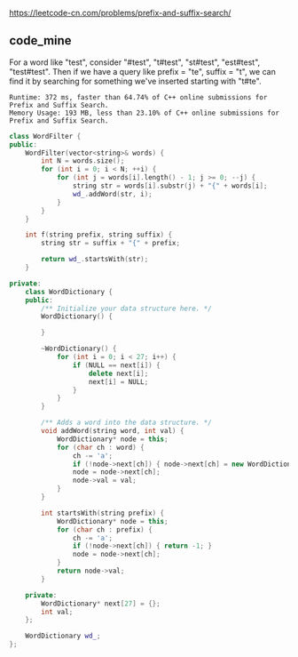 
https://leetcode-cn.com/problems/prefix-and-suffix-search/

## code_mine 

For a word like "test", consider "#test", "t#test", "st#test", "est#test", "test#test". Then if we have a query like prefix = "te", suffix = "t", we can find it by searching for something we've inserted starting with "t#te".  

```
Runtime: 372 ms, faster than 64.74% of C++ online submissions for Prefix and Suffix Search.
Memory Usage: 193 MB, less than 23.10% of C++ online submissions for Prefix and Suffix Search.
```

```cpp
class WordFilter {
public:
    WordFilter(vector<string>& words) {
        int N = words.size();
        for (int i = 0; i < N; ++i) {
            for (int j = words[i].length() - 1; j >= 0; --j) {
                string str = words[i].substr(j) + "{" + words[i];
                wd_.addWord(str, i);
            }            
        }
    }

    int f(string prefix, string suffix) {
        string str = suffix + "{" + prefix;

        return wd_.startsWith(str);
    }

private:
    class WordDictionary {
    public:
        /** Initialize your data structure here. */
        WordDictionary() {

        }

        ~WordDictionary() {
            for (int i = 0; i < 27; i++) {
                if (NULL == next[i]) {
                    delete next[i];
                    next[i] = NULL;
                }
            }
        }

        /** Adds a word into the data structure. */
        void addWord(string word, int val) {
            WordDictionary* node = this;
            for (char ch : word) {
                ch -= 'a';
                if (!node->next[ch]) { node->next[ch] = new WordDictionary(); }
                node = node->next[ch];
                node->val = val;
            }
        }

        int startsWith(string prefix) {
            WordDictionary* node = this;
            for (char ch : prefix) {
                ch -= 'a';
                if (!node->next[ch]) { return -1; }
                node = node->next[ch];
            }
            return node->val;
        }

    private:
        WordDictionary* next[27] = {};
        int val;
    };

    WordDictionary wd_;
};

```
